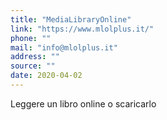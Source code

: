 ```yaml
---
title: "MediaLibraryOnline"
link: "https://www.mlolplus.it/"
phone: ""
mail: "info@mlolplus.it"
address: ""
source: ""
date: 2020-04-02
---
```


Leggere un libro online o scaricarlo
